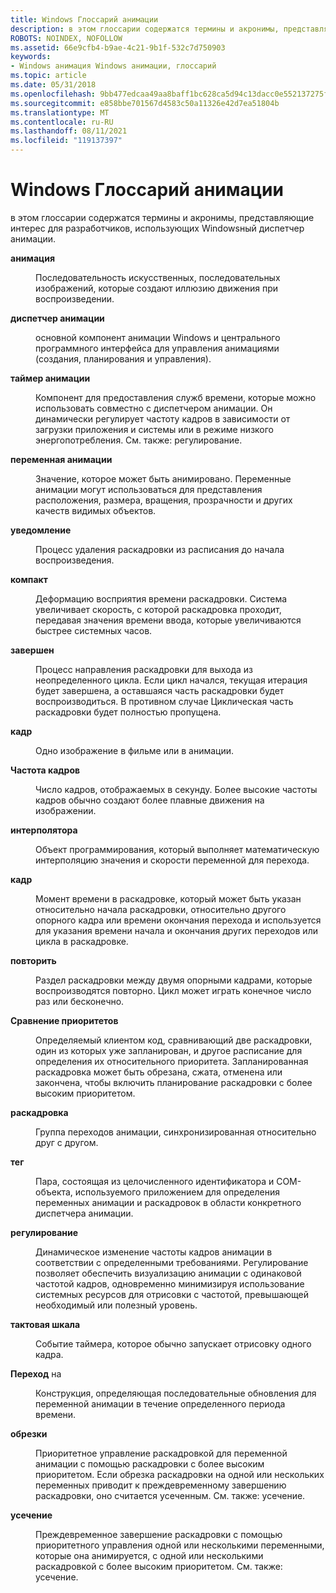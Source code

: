 ```yaml
---
title: Windows Глоссарий анимации
description: в этом глоссарии содержатся термины и акронимы, представляющие интерес для разработчиков, использующих Windowsный диспетчер анимации.
ROBOTS: NOINDEX, NOFOLLOW
ms.assetid: 66e9cfb4-b9ae-4c21-9b1f-532c7d750903
keywords:
- Windows анимация Windows анимации, глоссарий
ms.topic: article
ms.date: 05/31/2018
ms.openlocfilehash: 9bb477edcaa49aa8baff1bc628ca5d94c13dacc0e552137275ff1e92d8e4cfae
ms.sourcegitcommit: e858bbe701567d4583c50a11326e42d7ea51804b
ms.translationtype: MT
ms.contentlocale: ru-RU
ms.lasthandoff: 08/11/2021
ms.locfileid: "119137397"
---
```

# <a name="windows-animation-glossary"></a>Windows Глоссарий анимации

в этом глоссарии содержатся термины и акронимы, представляющие интерес для разработчиков, использующих Windowsный диспетчер анимации.

<dl> <dt>

<span id="uianimation.term.animation"></span><span id="UIANIMATION.TERM.ANIMATION"></span>**анимация** 
</dt> <dd>

Последовательность искусственных, последовательных изображений, которые создают иллюзию движения при воспроизведении.

</dd> <dt>

<span id="uianimation.term.animation_manager"></span><span id="UIANIMATION.TERM.ANIMATION_MANAGER"></span>**диспетчер анимации** 
</dt> <dd>

основной компонент анимации Windows и центрального программного интерфейса для управления анимациями (создания, планирования и управления).

</dd> <dt>

<span id="uianimation.term.animation_timer"></span><span id="UIANIMATION.TERM.ANIMATION_TIMER"></span>**таймер анимации**
</dt> <dd>

Компонент для предоставления служб времени, которые можно использовать совместно с диспетчером анимации. Он динамически регулирует частоту кадров в зависимости от загрузки приложения и системы или в режиме низкого энергопотребления. См. также: регулирование.

</dd> <dt>

<span id="uianimation.term.animation_variable"></span><span id="UIANIMATION.TERM.ANIMATION_VARIABLE"></span>**переменная анимации** 
</dt> <dd>

Значение, которое может быть анимировано. Переменные анимации могут использоваться для представления расположения, размера, вращения, прозрачности и других качеств видимых объектов.

</dd> <dt>

<span id="uianimation.term.cancellation"></span><span id="UIANIMATION.TERM.CANCELLATION"></span>**уведомление**
</dt> <dd>

Процесс удаления раскадровки из расписания до начала воспроизведения.

</dd> <dt>

<span id="uianimation.term.compression"></span><span id="UIANIMATION.TERM.COMPRESSION"></span>**компакт**
</dt> <dd>

Деформацию восприятия времени раскадровки. Система увеличивает скорость, с которой раскадровка проходит, передавая значения времени ввода, которые увеличиваются быстрее системных часов.

</dd> <dt>

<span id="uianimation.term.conclusion"></span><span id="UIANIMATION.TERM.CONCLUSION"></span>**завершен**
</dt> <dd>

Процесс направления раскадровки для выхода из неопределенного цикла. Если цикл начался, текущая итерация будет завершена, а оставшаяся часть раскадровки будет воспроизводиться. В противном случае Циклическая часть раскадровки будет полностью пропущена.

</dd> <dt>

<span id="uianimation.term.frame"></span><span id="UIANIMATION.TERM.FRAME"></span>**кадр** 
</dt> <dd>

Одно изображение в фильме или в анимации.

</dd> <dt>

<span id="uianimation.term.frame_rate"></span><span id="UIANIMATION.TERM.FRAME_RATE"></span>**Частота кадров** 
</dt> <dd>

Число кадров, отображаемых в секунду. Более высокие частоты кадров обычно создают более плавные движения на изображении.

</dd> <dt>

<span id="uianimation.term.interpolator"></span><span id="UIANIMATION.TERM.INTERPOLATOR"></span>**интерполятора**
</dt> <dd>

Объект программирования, который выполняет математическую интерполяцию значения и скорости переменной для перехода.

</dd> <dt>

<span id="uianimation.term.keyframe"></span><span id="UIANIMATION.TERM.KEYFRAME"></span>**кадр**
</dt> <dd>

Момент времени в раскадровке, который может быть указан относительно начала раскадровки, относительно другого опорного кадра или времени окончания перехода и используется для указания времени начала и окончания других переходов или цикла в раскадровке.

</dd> <dt>

<span id="uianimation.term.loop"></span><span id="UIANIMATION.TERM.LOOP"></span>**повторить**
</dt> <dd>

Раздел раскадровки между двумя опорными кадрами, которые воспроизводятся повторно. Цикл может играть конечное число раз или бесконечно.

</dd> <dt>

<span id="uianimation.term.priority_comparison"></span><span id="UIANIMATION.TERM.PRIORITY_COMPARISON"></span>**Сравнение приоритетов** 
</dt> <dd>

Определяемый клиентом код, сравнивающий две раскадровки, один из которых уже запланирован, и другое расписание для определения их относительного приоритета. Запланированная раскадровка может быть обрезана, сжата, отменена или закончена, чтобы включить планирование раскадровки с более высоким приоритетом.

</dd> <dt>

<span id="uianimation.term.storyboard"></span><span id="UIANIMATION.TERM.STORYBOARD"></span>**раскадровка** 
</dt> <dd>

Группа переходов анимации, синхронизированная относительно друг с другом.

</dd> <dt>

<span id="uianimation.term.tag"></span><span id="UIANIMATION.TERM.TAG"></span>**тег** 
</dt> <dd>

Пара, состоящая из целочисленного идентификатора и COM-объекта, используемого приложением для определения переменных анимации и раскадровок в области конкретного диспетчера анимации.

</dd> <dt>

<span id="uianimation.term.throttling"></span><span id="UIANIMATION.TERM.THROTTLING"></span>**регулирование** 
</dt> <dd>

Динамическое изменение частоты кадров анимации в соответствии с определенными требованиями. Регулирование позволяет обеспечить визуализацию анимации с одинаковой частотой кадров, одновременно минимизируя использование системных ресурсов для отрисовки с частотой, превышающей необходимый или полезный уровень.

</dd> <dt>

<span id="uianimation.term.tick"></span><span id="UIANIMATION.TERM.TICK"></span>**тактовая шкала** 
</dt> <dd>

Событие таймера, которое обычно запускает отрисовку одного кадра.

</dd> <dt>

<span id="uianimation.term.transition"></span><span id="UIANIMATION.TERM.TRANSITION"></span>**Переход** на 
</dt> <dd>

Конструкция, определяющая последовательные обновления для переменной анимации в течение определенного периода времени.

</dd> <dt>

<span id="uianimation.term.trimming"></span><span id="UIANIMATION.TERM.TRIMMING"></span>**обрезки**
</dt> <dd>

Приоритетное управление раскадровкой для переменной анимации с помощью раскадровки с более высоким приоритетом. Если обрезка раскадровки на одной или нескольких переменных приводит к преждевременному завершению раскадровки, оно считается усеченным. См. также: усечение.

</dd> <dt>

<span id="uianimation.term.truncation"></span><span id="UIANIMATION.TERM.TRUNCATION"></span>**усечение**
</dt> <dd>

Преждевременное завершение раскадровки с помощью приоритетного управления одной или несколькими переменными, которые она анимируется, с одной или несколькими раскадровкой с более высоким приоритетом. См. также: усечение.

</dd> </dl>

 

 




